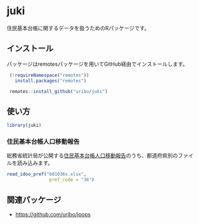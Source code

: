 
# juki

住民基本台帳に関するデータを扱うためのRパッケージです。

## インストール

パッケージはremotesパッケージを用いてGitHub経由でインストールします。

```r
 (!requireNamespace("remotes"))
   install.packages("remotes")

 remotes::install_github("uribo/juki")
```

## 使い方

```r
library(juki)
```

### 住民基本台帳人口移動報告

総務省統計局が公開する[住民基本台帳人口移動報告](https://www.stat.go.jp/data/idou/index.html)のうち、都道府県別のファイルを読み込みます。

```r
read_idou_pref("b01036s.xlsx", 
                pref_code = "36")
```

## 関連パッケージ

- https://github.com/uribo/jpops
